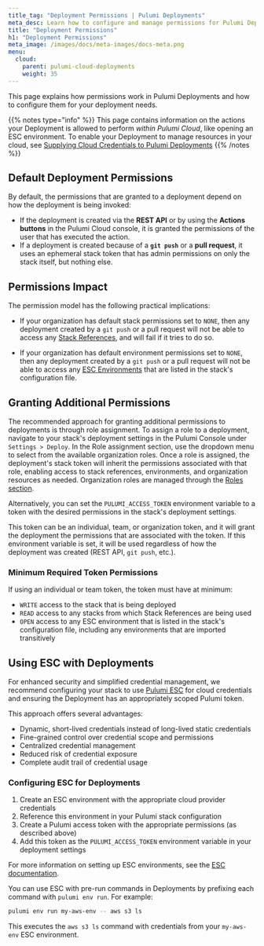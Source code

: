 ```yaml
---
title_tag: "Deployment Permissions | Pulumi Deployments"
meta_desc: Learn how to configure and manage permissions for Pulumi Deployments
title: "Deployment Permissions"
h1: "Deployment Permissions"
meta_image: /images/docs/meta-images/docs-meta.png
menu:
  cloud:
    parent: pulumi-cloud-deployments
    weight: 35
---
```


This page explains how permissions work in Pulumi Deployments and how to configure them for your deployment needs.

{{% notes type="info" %}}
This page contains information on the actions your Deployment is allowed to perform _within Pulumi Cloud_, like opening an ESC environment. To enable your Deployment to manage resources in your cloud, see [Supplying Cloud Credentials to Pulumi Deployments](../cloud-credentials/)
{{% /notes %}}

## Default Deployment Permissions

By default, the permissions that are granted to a deployment depend on how the deployment is being invoked:

- If the deployment is created via the **REST API** or by using the **Actions buttons** in the Pulumi Cloud console, it is granted the permissions of the user that has executed the action.
- If a deployment is created because of a **`git push`** or a **pull request**, it uses an ephemeral stack token that has admin permissions on only the stack itself, but nothing else.

## Permissions Impact

The permission model has the following practical implications:

- If your organization has default stack permissions set to `NONE`, then any deployment created by a `git push` or a pull request will not be able to access any [Stack References](https://www.pulumi.com/docs/concepts/stack/#stackreferences), and will fail if it tries to do so.

- If your organization has default environment permissions set to `NONE`, then any deployment created by a `git push` or a pull request will not be able to access any [ESC Environments](https://www.pulumi.com/docs/esc/environments/) that are listed in the stack's configuration file.

## Granting Additional Permissions

The recommended approach for granting additional permissions to deployments is through role assignment. To assign a role to a deployment, navigate to your stack's deployment settings in the Pulumi Console under `Settings > Deploy`. In the Role assignment section, use the dropdown menu to select from the available organization roles. Once a role is assigned, the deployment's stack token will inherit the permissions associated with that role, enabling access to stack references, environments, and organization resources as needed. Organization roles are managed through the [Roles section](../../access-management/rbac/roles/).

Alternatively, you can set the `PULUMI_ACCESS_TOKEN` environment variable to a token with the desired permissions in the stack's deployment settings.

This token can be an individual, team, or organization token, and it will grant the deployment the permissions that are associated with the token. If this environment variable is set, it will be used regardless of how the deployment was created (REST API, `git push`, etc.).

### Minimum Required Token Permissions

If using an individual or team token, the token must have at minimum:

- `WRITE` access to the stack that is being deployed
- `READ` access to any stacks from which Stack References are being used
- `OPEN` access to any ESC environment that is listed in the stack's configuration file, including any environments that are imported transitively

## Using ESC with Deployments

For enhanced security and simplified credential management, we recommend configuring your stack to use [Pulumi ESC](/docs/esc/) for cloud credentials and ensuring the Deployment has an appropriately scoped Pulumi token.

This approach offers several advantages:

- Dynamic, short-lived credentials instead of long-lived static credentials
- Fine-grained control over credential scope and permissions
- Centralized credential management
- Reduced risk of credential exposure
- Complete audit trail of credential usage

### Configuring ESC for Deployments

1. Create an ESC environment with the appropriate cloud provider credentials
2. Reference this environment in your Pulumi stack configuration
3. Create a Pulumi access token with the appropriate permissions (as described above)
4. Add this token as the `PULUMI_ACCESS_TOKEN` environment variable in your deployment settings

For more information on setting up ESC environments, see the [ESC documentation](/docs/esc/).

You can use ESC with pre-run commands in Deployments by prefixing each command with `pulumi env run`. For example:

```bash
pulumi env run my-aws-env -- aws s3 ls
```

This executes the `aws s3 ls` command with credentials from your `my-aws-env` ESC environment.
